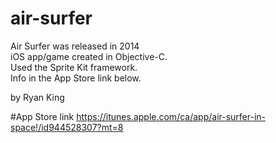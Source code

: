 # air-surfer
Air Surfer was released in 2014  
iOS app/game created in Objective-C.  
Used the Sprite Kit framework.   
Info in the App Store link below.  

by Ryan King

#App Store link
https://itunes.apple.com/ca/app/air-surfer-in-space!/id944528307?mt=8
